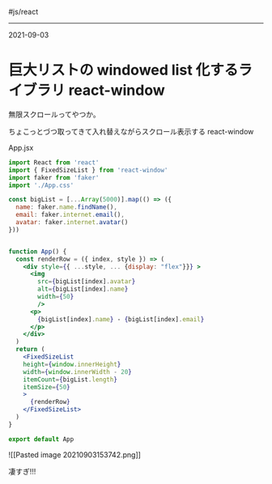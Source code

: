 #js/react 

---
2021-09-03

# 巨大リストの windowed list 化するライブラリ react-window

無限スクロールってやつか。

ちょこっとづつ取ってきて入れ替えながらスクロール表示する react-window

App.jsx
```jsx
import React from 'react'
import { FixedSizeList } from 'react-window'
import faker from 'faker'
import './App.css'

const bigList = [...Array(5000)].map(() => ({
  name: faker.name.findName(),
  email: faker.internet.email(),
  avatar: faker.internet.avatar()
}))


function App() {
  const renderRow = ({ index, style }) => (
    <div style={{ ...style, ... {display: "flex"}}} >
      <img
        src={bigList[index].avatar}
        alt={bigList[index].name}
        width={50}
        />
      <p>
        {bigList[index].name} - {bigList[index].email}
      </p>
    </div>
  )
  return (
    <FixedSizeList
    height={window.innerHeight}
    width={window.innerWidth - 20}
    itemCount={bigList.length}
    itemSize={50}
    >
      {renderRow}
    </FixedSizeList>
  )
}

export default App
```


![[Pasted image 20210903153742.png]]

凄すぎ!!!


